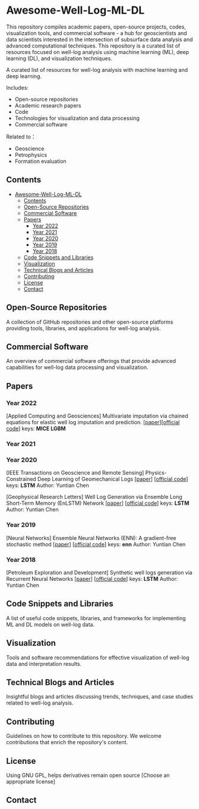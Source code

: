 # Awesome-Well-Log-ML-DL

This repository compiles academic papers, open-source projects, codes, visualization tools, and commercial software - a hub for geoscientists and data scientists interested in the intersection of subsurface data analysis and advanced computational techniques. This repository is a curated list of resources focused on well-log analysis using machine learning (ML), deep learning (DL), and visualization techniques.

A curated list of resources for well-log analysis with machine learning and deep learning.

Includes:

- Open-source repositories
- Academic research papers
- Code
- Technologies for visualization and data processing
- Commercial software

Related to：

- Geoscience
- Petrophysics
- Formation evaluation

## Contents

- [Awesome-Well-Log-ML-DL](#awesome-well-log-ml-dl)
  - [Contents](#contents)
  - [Open-Source Repositories](#open-source-repositories)
  - [Commercial Software](#commercial-software)
  - [Papers](#papers)
    - [Year 2022](#year-2022)
    - [Year 2021](#year-2021)
    - [Year 2020](#year-2020)
    - [Year 2019](#year-2019)
    - [Year 2018](#year-2018)
  - [Code Snippets and Libraries](#code-snippets-and-libraries)
  - [Visualization](#visualization)
  - [Technical Blogs and Articles](#technical-blogs-and-articles)
  - [Contributing](#contributing)
  - [License](#license)
  - [Contact](#contact)

## Open-Source Repositories

A collection of GitHub repositories and other open-source platforms providing tools, libraries, and applications for well-log analysis.

## Commercial Software

An overview of commercial software offerings that provide advanced capabilities for well-log data processing and visualization.

## Papers

### Year 2022

[Applied Computing and Geosciences] Multivariate imputation via chained equations for elastic well log imputation and prediction. [[paper](https://www.sciencedirect.com/science/article/pii/S2590197422000052)][[official code](https://github.com/trhallam/mice_well_log_imputation)] keys: **MICE LGBM**

### Year 2021

### Year 2020

[IEEE Transactions on Geoscience and Remote Sensing] Physics-Constrained Deep Learning of Geomechanical Logs [[paper](https://ieeexplore.ieee.org/abstract/document/9007020)] [[official code](https://github.com/YuntianChen/EnLSTM?tab=readme-ov-file)] keys: **LSTM** Author: Yuntian Chen

[Geophysical Research Letters] Well Log Generation via Ensemble Long Short-Term Memory (EnLSTM) Network [[paper](https://agupubs.onlinelibrary.wiley.com/doi/full/10.1029/2020GL087685)] [[official code](https://github.com/YuntianChen/EnLSTM?tab=readme-ov-file)] keys: **LSTM** Author: Yuntian Chen

### Year 2019

[Neural Networks] Ensemble Neural Networks (ENN): A gradient-free stochastic method  [[paper](https://www.sciencedirect.com/science/article/pii/S0893608018303319)] [[official code](https://github.com/YuntianChen/ENN)] keys: **enn** Author: Yuntian Chen

### Year 2018

[Petroleum Exploration and Development] Synthetic well logs generation via Recurrent Neural Networks [[paper](https://www.sciencedirect.com/science/article/pii/S1876380418300685)] [[official code](https://github.com/YuntianChen/cascaded_EnLSTM)] keys: **LSTM** Author: Yuntian Chen

## Code Snippets and Libraries

A list of useful code snippets, libraries, and frameworks for implementing ML and DL models on well-log data.

## Visualization

Tools and software recommendations for effective visualization of well-log data and interpretation results.

## Technical Blogs and Articles

Insightful blogs and articles discussing trends, techniques, and case studies related to well-log analysis.

## Contributing

Guidelines on how to contribute to this repository. We welcome contributions that enrich the repository's content.

## License

Using GNU GPL, helps derivatives remain open source
[Choose an appropriate license]

## Contact

